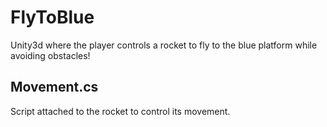 # FlyToBlue
Unity3d where the player controls a rocket to fly to the blue platform while avoiding obstacles!
## Movement.cs
Script attached to the rocket to control its movement.
